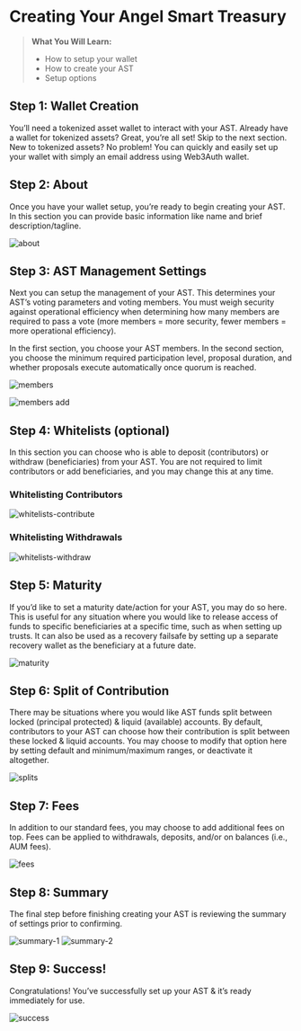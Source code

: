 # Creating Your Angel Smart Treasury

> **What You Will Learn:** 
> - How to setup your wallet
> - How to create your AST
> - Setup options

## Step 1: Wallet Creation

You’ll need a tokenized asset wallet to interact with your AST. Already have a wallet for tokenized assets? Great, you’re all set! Skip to the next section.
New to tokenized assets? No problem! You can quickly and easily set up your wallet with simply an email address using Web3Auth wallet.

## Step 2: About

Once you have your wallet setup, you’re ready to begin creating your AST. In this section you can provide basic information like name and brief description/tagline.

![about](../../assets/screenshots/about-ast.png "about AST Launchpad")

## Step 3: AST Management Settings

Next you can setup the management of your AST. This determines your AST’s voting parameters and voting members. You must weigh security against operational efficiency when determining how many members are required to pass a vote (more members = more security, fewer members = more operational efficiency).

In the first section, you choose your AST members. In the second section, you choose the minimum required participation level, proposal duration, and whether proposals execute automatically once quorum is reached.

![members](../../assets/screenshots/members-ast.png "members AST Launchpad")

![members add](../../assets/screenshots/members-add-ast.png "members add AST Launchpad")


## Step 4: Whitelists (optional)

In this section you can choose who is able to deposit (contributors) or withdraw (beneficiaries) from your AST. You are not required to limit contributors or add beneficiaries, and you may change this at any time.

### Whitelisting Contributors

![whitelists-contribute](../../assets/screenshots/whitelists-contribute-ast.png "whitelists-contribute AST Launchpad")

### Whitelisting Withdrawals

![whitelists-withdraw](../../assets/screenshots/whitelists-withdraw-ast.png "whitelists-withdraw AST Launchpad")

## Step 5: Maturity

If you’d like to set a maturity date/action for your AST, you may do so here. This is useful for any situation where you would like to release access of funds to specific beneficiaries at a specific time, such as when setting up trusts. It can also be used as a recovery failsafe by setting up a separate recovery wallet as the beneficiary at a future date.

![maturity](../../assets/screenshots/maturity-ast.png "maturity AST Launchpad")

## Step 6: Split of Contribution

There may be situations where you would like AST funds split between locked (principal protected) & liquid (available) accounts. By default, contributors to your AST can choose how their contribution is split between these locked & liquid accounts. You may choose to modify that option here by setting default and minimum/maximum ranges, or deactivate it altogether.

![splits](../../assets/screenshots/splits-ast.png "splits AST Launchpad")

## Step 7: Fees

In addition to our standard fees, you may choose to add additional fees on top. Fees can be applied to withdrawals, deposits, and/or on balances (i.e., AUM fees).

![fees](../../assets/screenshots/fees-ast.png "fees AST Launchpad")

## Step 8: Summary

The final step before finishing creating your AST is reviewing the summary of settings prior to confirming.

![summary-1](../../assets/screenshots/summary-1-ast.png "summary-1 AST Launchpad")
![summary-2](../../assets/screenshots/summary-2-ast.png "summary-2 AST Launchpad")

## Step 9: Success!

Congratulations! You’ve successfully set up your AST & it’s ready immediately for use.

![success](../../assets/screenshots/success-ast.png "success AST Launchpad")
